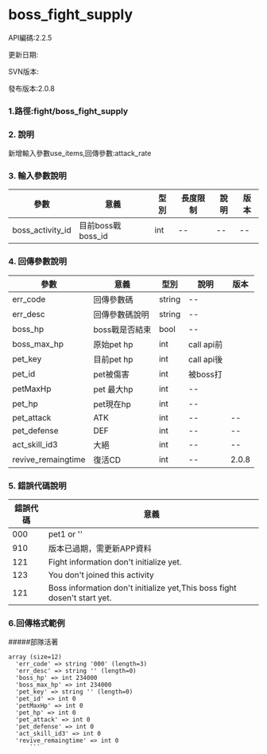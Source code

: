 # boss_fight_supply


API編碼:2.2.5

更新日期:

SVN版本:

發布版本:2.0.8
### 1.路徑:fight/boss_fight_supply

### 2. 說明



新增輸入參數use_items,回傳參數:attack_rate

### 3. 輸入參數說明
| 參數 | 意義 | 型別 |長度限制| 說明 |版本
| -- | -- | -- | -- | -- |--|
|boss_activity_id|目前boss戰boss_id|int|--|--|--|



### 4. 回傳參數說明
| 參數 | 意義 | 型別 | 說明 |版本|
| -- | -- | -- | -- | -- |
| err_code | 回傳參數碼 | string |--|
| err_desc | 回傳參數碼說明 | string | -- |
|boss_hp|boss戰是否結束|bool|--|
|boss_max_hp|原始pet hp|int|call api前|
|pet_key|目前pet hp|int|call api後|
|pet_id|pet被傷害|int|被boss打|
|petMaxHp|pet 最大hp|int|--|
|pet_hp|pet現在hp|int|--|
|pet_attack|ATK|int|--|--|
|pet_defense|DEF|int|--|--|
|act_skill_id3|大絕|int|--|--|
|revive_remaingtime|復活CD|int|--|2.0.8|



### 5. 錯誤代碼說明
|錯誤代碼|意義|
|--|--|
|000|pet1 or ''|
|910|版本已過期，需更新APP資料|
|121|Fight information don't initialize yet.|
|123|You don't joined this activity|
|121|Boss information don't initialize yet,This boss fight dosen't start yet.|





### 6.回傳格式範例
#####部隊活著
```
array (size=12)
  'err_code' => string '000' (length=3)
  'err_desc' => string '' (length=0)
  'boss_hp' => int 234000
  'boss_max_hp' => int 234000
  'pet_key' => string '' (length=0)
  'pet_id' => int 0
  'petMaxHp' => int 0
  'pet_hp' => int 0
  'pet_attack' => int 0
  'pet_defense' => int 0
  'act_skill_id3' => int 0
  'revive_remaingtime' => int 0
      ```

```


